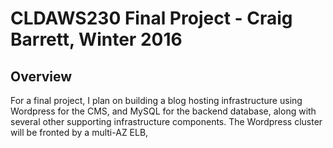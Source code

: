 # CLDAWS230 Final Project - Craig Barrett, Winter 2016

## Overview

For a final project, I plan on building a blog hosting infrastructure using Wordpress for the CMS, and MySQL for the
backend database, along with several other supporting infrastructure components. The Wordpress cluster will be fronted
by a multi-AZ ELB, 
